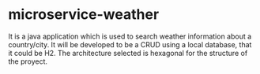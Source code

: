# microservice-weather

It is a java application which is used to search weather information about a country/city. It will be developed to be a CRUD using a local database, that it could be H2.
The architecture selected is hexagonal for the structure of the proyect.
